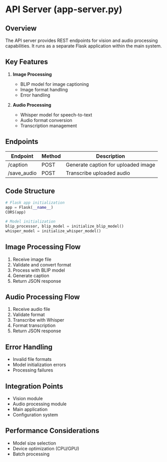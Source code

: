 # API Server (app-server.py)

## Overview
The API server provides REST endpoints for vision and audio processing capabilities. It runs as a separate Flask application within the main system.

## Key Features
1. **Image Processing**
   - BLIP model for image captioning
   - Image format handling
   - Error handling

2. **Audio Processing**
   - Whisper model for speech-to-text
   - Audio format conversion
   - Transcription management

## Endpoints
| Endpoint | Method | Description |
|----------|--------|-------------|
| /caption | POST | Generate caption for uploaded image |
| /save_audio | POST | Transcribe uploaded audio |

## Code Structure
```python
# Flask app initialization
app = Flask(__name__)
CORS(app)

# Model initialization
blip_processor, blip_model = initialize_blip_model()
whisper_model = initialize_whisper_model()
```

## Image Processing Flow
1. Receive image file
2. Validate and convert format
3. Process with BLIP model
4. Generate caption
5. Return JSON response

## Audio Processing Flow
1. Receive audio file
2. Validate format
3. Transcribe with Whisper
4. Format transcription
5. Return JSON response

## Error Handling
- Invalid file formats
- Model initialization errors
- Processing failures

## Integration Points
- Vision module
- Audio processing module
- Main application
- Configuration system

## Performance Considerations
- Model size selection
- Device optimization (CPU/GPU)
- Batch processing